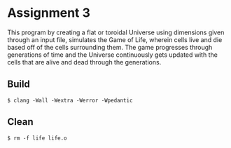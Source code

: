 # Assignment 3

This program by creating a flat or toroidal Universe using dimensions given through an input file, simulates the Game of Life, wherein cells live and die based off of the cells surrounding them. The game progresses through generations of time and the Universe continuously gets updated with the cells that are alive and dead through the generations.

## Build

    $ clang -Wall -Wextra -Werror -Wpedantic

## Clean 

    $ rm -f life life.o 
